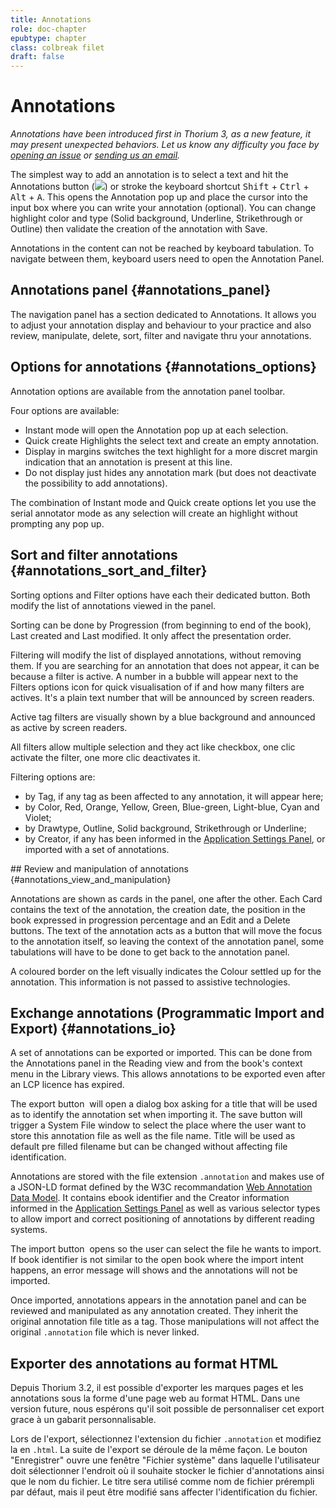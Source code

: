 ```yaml
---
title: Annotations
role: doc-chapter
epubtype: chapter
class: colbreak filet
draft: false
---
```


# Annotations

*Annotations have been introduced first in Thorium 3, as a new feature,
it may present unexpected behaviors. Let us know any difficulty you face
by [opening an issue](https://github.com/edrlab/thorium-reader/issues/new) or [sending us an email](https://www.edrlab.org/contact/).*

The simplest way to add an annotation is to select a text and hit the
Annotations button
(<img src="../../resources/images/annotation-icon.svg" class="icon" role="presentation"/>) or stroke the keyboard shortcut <kbd>Shift</kbd> +
<kbd>Ctrl</kbd> + <kbd>Alt</kbd> + <kbd>A</kbd>. This opens the Annotation pop up
and place the cursor into the input box where you can write your
annotation (optional). You can change highlight color and type (Solid
background, Underline, Strikethrough or Outline) then validate the
creation of the annotation with <span class="ui_button">Save</span>.

Annotations in the content can not be reached by keyboard tabulation. To navigate between them, keyboard users need to open the Annotation Panel.


<section class="filet">

## Annotations panel {#annotations_panel}

The navigation panel has a section dedicated to Annotations. 
It allows you to adjust your annotation display and behaviour to your practice and also review, manipulate, delete, sort, filter and navigate thru your annotations.


</section>
<section class="filet">

## Options for annotations {#annotations_options}

Annotation options are available from the annotation panel toolbar.

Four options are available:

- Instant mode will open the Annotation pop up at each selection.
- Quick create Highlights the select text and create an empty annotation.
- Display in margins switches the text highlight for a more discret margin indication that an annotation is present at this line.
- Do not display just hides any annotation mark (but does not deactivate the possibility to add annotations).

The combination of Instant mode and Quick create options let you use the
serial annotator mode as any selection will create an highlight without
prompting any pop up.


</section>
<section class="filet">

## Sort and filter annotations {#annotations_sort_and_filter}

Sorting options and Filter options have each their dedicated button. Both modify the list of annotations viewed in the panel. 

Sorting can be done by Progression (from beginning to end of the book), Last created and Last modified. It only affect the presentation order.

Filtering will modify the list of displayed annotations, without removing them. If you are searching for an annotation that does not appear, it can be because a filter is active. A  number in a bubble will appear next to the Filters options icon for quick visualisation of if and how many filters are actives. It's a plain text number that will be announced by screen readers. 

Active tag filters are visually shown by a blue background and announced as active by screen readers.

All filters allow multiple selection and they act like checkbox, one clic activate the filter, one more clic deactivates it. 

Filtering options are:
* by Tag, if any tag as been affected to any annotation, it will appear here;
* by Color, Red, Orange, Yellow, Green, Blue-green, Light-blue, Cyan and Violet;
* by Drawtype, Outline, Solid background, Strikethrough	 or Underline;
* by Creator, if any has been informed in the <a href="../102_windows_views_panels/index.xhtml#setting_view" >Application Settings Panel</a >, or imported with a set of annotations.


</section>
<section class="filet">

## Review and manipulation of annotations {#annotations_view_and_manipulation}

Annotations are shown as cards in the panel, one after the other. Each Card contains the text of the annotation, the creation date, the position in the book expressed in progression percentage and  an Edit and a Delete buttons. The text of the annotation acts as a button that will move the focus to the annotation itself, so leaving the context of the annotation panel, some tabulations will have to be done to get back to the annotation panel. 

A coloured border on the left visually indicates the Colour settled up for the annotation. This information is not passed to assistive technologies. 



</section>
<section class="filet">

## Exchange annotations (Programmatic Import and Export) {#annotations_io}

A set of annotations can be exported or imported. This can be done from the Annotations panel in the Reading view and from the book's context menu in the Library views. This allows annotations to be exported even after an LCP licence has expired.

The export button  <img src="../../resources/images/export-icon.svg" class="icon"  alt="" role="presentation"/> will open a dialog box asking for a title that will be used as to identify the annotation set when importing it. The save button will trigger a System File window to select the place where the user want to store this annotation file as well as the file name. Title will be used as default pre filled filename but can be changed without affecting file identification. 

Annotations are stored with the file extension `.annotation` and makes use of a JSON-LD format defined by the W3C recommandation [Web Annotation Data Model](https://www.w3.org/TR/annotation-model/). It contains ebook identifier and the Creator information informed in the <a href="../102_windows_views_panels/index.xhtml#setting_view" >Application Settings Panel</a > as well as various selector types to allow import and correct positioning of annotations by different reading systems.

The import button  <img src="../../resources/images/import-icon.svg" class="icon"  alt="" role="presentation"/> opens so the user can select the file he wants to import. If book identifier is not similar to the open book where the import intent happens, an error message will shows and the annotations will not be imported. 

Once imported, annotations appears in the annotation panel and can be reviewed and manipulated as any annotation created. They inherit the original annotation file title as a tag. Those manipulations will not affect the original `.annotation` file which is never linked. 

## Exporter des annotations au format HTML

Depuis Thorium 3.2, il est possible d'exporter les marques pages et les annotations sous la forme d'une page web au format HTML. Dans une version future, nous espérons qu'il soit possible de personnaliser cet export grace à un gabarit personnalisable.

Lors de l'export, sélectionnez l'extension du fichier `.annotation` et modifiez la en `.html`. La suite de l'export se déroule de la même façon. Le bouton "Enregistrer" ouvre une fenêtre "Fichier système" dans laquelle l'utilisateur doit sélectionner l'endroit où il souhaite stocker le fichier d'annotations ainsi que le nom du fichier. Le titre sera utilisé comme nom de fichier prérempli par défaut, mais il peut être modifié sans affecter l'identification du fichier.

</section>

